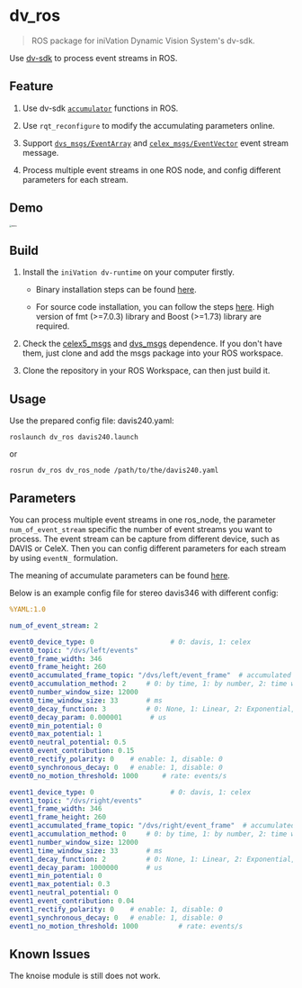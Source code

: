 # dv_ros

> ROS package for iniVation Dynamic Vision System's dv-sdk.

Use [dv-sdk](https://inivation.gitlab.io/dv/dv-docs/docs/getting-started/) to process event streams in ROS.

## Feature

1. Use dv-sdk [`accumulator`](https://inivation.gitlab.io/dv/dv-docs/docs/accumulator-module/) functions in ROS.
   
2. Use `rqt_reconfigure` to modify the accumulating parameters online.

3. Support [`dvs_msgs/EventArray`](https://github.com/uzh-rpg/rpg_dvs_ros/blob/master/dvs_msgs/msg/EventArray.msg) and [`celex_msgs/EventVector`](https://github.com/kehanXue/CeleX5-ROS/blob/master/celex5_msgs/msg/EventVector.msg) event stream message.

4. Process multiple event streams in one ROS node, and config different parameters for each stream.

## Demo

<img src="assets/demo.gif" alt="demo" style="zoom:25%;" />

## Build 

1. Install the `iniVation dv-runtime` on your computer firstly. 
   
   - Binary installation steps can be found [here](https://inivation.gitlab.io/dv/dv-docs/docs/getting-started/#ubuntu-linux). 
     
   - For source code installation, you can follow the steps [here](https://gitlab.com/inivation/dv/dv-runtime). High version of fmt (>=7.0.3) library and Boost (>=1.73) library are required.

2. Check the [celex5_msgs](https://github.com/kehanXue/CeleX5-ROS/tree/master/celex5_msgs) and [dvs_msgs](https://github.com/uzh-rpg/rpg_dvs_ros/tree/master/dvs_msgs) dependence. If you don't have them, just clone and add the msgs package into your ROS workspace.
   
3. Clone the repository in your ROS Workspace, can then just build it.

## Usage

Use the prepared config file: davis240.yaml: 

```shell
roslaunch dv_ros davis240.launch
```

or

```shell
rosrun dv_ros dv_ros_node /path/to/the/davis240.yaml
```

## Parameters

You can process multiple event streams in one ros_node, 
the parameter `num_of_event_stream` specific the number of event streams you want to process.
The event stream can be capture from different device, such as DAVIS or CeleX.
Then you can config different parameters for each stream by using `eventN_` formulation.

The meaning of accumulate parameters can be found [here](https://inivation.gitlab.io/dv/dv-docs/docs/accumulator-module/).

Below is an example config file for stereo davis346 with different config:

```yaml
%YAML:1.0

num_of_event_stream: 2

event0_device_type: 0                   # 0: davis, 1: celex
event0_topic: "/dvs/left/events"
event0_frame_width: 346
event0_frame_height: 260
event0_accumulated_frame_topic: "/dvs/left/event_frame"  # accumulated frame topic's name, for publishing
event0_accumulation_method: 2     # 0: by time, 1: by number, 2: time window is sync with events data hz, by number
event0_number_window_size: 12000
event0_time_window_size: 33       # ms
event0_decay_function: 3          # 0: None, 1: Linear, 2: Exponential, 3: Step
event0_decay_param: 0.000001       # us
event0_min_potential: 0
event0_max_potential: 1
event0_neutral_potential: 0.5
event0_event_contribution: 0.15
event0_rectify_polarity: 0    # enable: 1, disable: 0
event0_synchronous_decay: 0   # enable: 1, disable: 0
event0_no_motion_threshold: 1000      # rate: events/s

event1_device_type: 0                   # 0: davis, 1: celex
event1_topic: "/dvs/right/events"
event1_frame_width: 346
event1_frame_height: 260
event1_accumulated_frame_topic: "/dvs/right/event_frame"  # accumulated frame topic's name, for publishing
event1_accumulation_method: 0     # 0: by time, 1: by number, 2: time window is sync with events data hz, by number
event1_number_window_size: 12000
event1_time_window_size: 33       # ms
event1_decay_function: 2          # 0: None, 1: Linear, 2: Exponential, 3: Step
event1_decay_param: 1000000       # us
event1_min_potential: 0
event1_max_potential: 0.3
event1_neutral_potential: 0
event1_event_contribution: 0.04
event1_rectify_polarity: 0    # enable: 1, disable: 0
event1_synchronous_decay: 0   # enable: 1, disable: 0
event1_no_motion_threshold: 1000          # rate: events/s
```

## Known Issues

The knoise module is still does not work.

